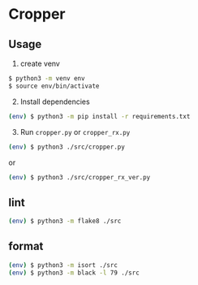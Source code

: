# Cropper

## Usage

1. create venv

```sh
$ python3 -m venv env
$ source env/bin/activate
```

2. Install dependencies

```sh
(env) $ python3 -m pip install -r requirements.txt
```

3. Run `cropper.py` or `cropper_rx.py`

```sh
(env) $ python3 ./src/cropper.py
```

or

```sh
(env) $ python3 ./src/cropper_rx_ver.py
```

## lint

```sh
(env) $ python3 -m flake8 ./src
```

## format

```sh
(env) $ python3 -m isort ./src
(env) $ python3 -m black -l 79 ./src
```

